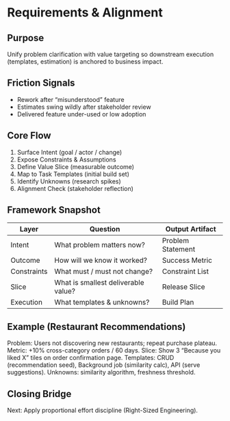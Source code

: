 # Requirements & Alignment

<!-- Merged from Requirements_Gathering.md + Business_Alignment.md -->

## Purpose
Unify problem clarification with value targeting so downstream execution (templates, estimation) is anchored to business impact.

## Friction Signals
- Rework after “misunderstood” feature
- Estimates swing wildly after stakeholder review
- Delivered feature under-used or low adoption

## Core Flow
1. Surface Intent (goal / actor / change)
2. Expose Constraints & Assumptions
3. Define Value Slice (measurable outcome)
4. Map to Task Templates (initial build set)
5. Identify Unknowns (research spikes)
6. Alignment Check (stakeholder reflection)

## Framework Snapshot
| Layer | Question | Output Artifact |
|-------|----------|-----------------|
| Intent | What problem matters now? | Problem Statement |
| Outcome | How will we know it worked? | Success Metric |
| Constraints | What must / must not change? | Constraint List |
| Slice | What is smallest deliverable value? | Release Slice |
| Execution | What templates & unknowns? | Build Plan |

## Example (Restaurant Recommendations)
Problem: Users not discovering new restaurants; repeat purchase plateau.
Metric: +10% cross-category orders / 60 days.
Slice: Show 3 “Because you liked X” tiles on order confirmation page.
Templates: CRUD (recommendation seed), Background job (similarity calc), API (serve suggestions).
Unknowns: similarity algorithm, freshness threshold.

## Closing Bridge
Next: Apply proportional effort discipline (Right-Sized Engineering). 
